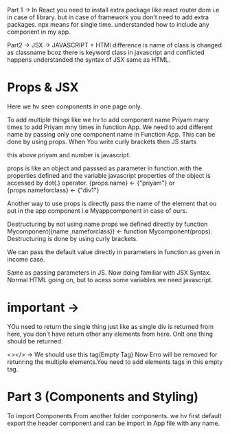 Part 1 ->
In React you need to install extra package like react router dom i.e in case of library. but in case of framework you don't need to add extra packages.
npx means for single time.
understanded how to include any component in my app.

Part2 ->
JSX -> JAVASCRIPT + HTMl
difference is name of class is changed as classname bcoz there is keyword class in javascript and conflicted happens
understanded the syntax of JSX same as HTML.

# Props & JSX
Here we hv seen components in one page only.

To add multiple things like we hv to add component name Priyam many times to add Priyam mny times in function App.
We need to add different name by passing only one component name in Function App. This can be done by using props.
When You write curly brackets then JS starts 
<div name = {"Priyam"} number = {23} ></div>
this above priyam and number is javascript.

props is like an object and passsed as parameter in function.with the properties defined and the variable javascript properties of the object is accessed by dot(.) operator.
{props.name} <- {"priyam"} or {props.nameforclass} <- {"div1"}
 
Another way to use props is directly pass the name of the element that ou put in the app component i.e Myappcomponent in case of ours.

Destructuring by not using name props we defined directly by function Mycomponent({name ,nameforclass}) <- function Mycomponent(props). Destructuring is done by using curly brackets.

We can pass the default value directly in parameters in function as given in income case.

Same as passing parameters in JS. Now doing familiar with JSX Syntax.
Normal HTML going on, but to acess some variables we need javascript.

# important -> 
YOu need to return the single thing just like as single div is returned from here, you don't have return other any elements from here. Onlt one thing should be returned.

<></> -> We should use this tag(Empty Tag) Now Erro will be removed for retunring the multiple elements.You need to add elements tags in this empty tag.

# Part 3 (Components and Styling)
To import Components From another folder components.
we hv first default export the header component and can be import in App file with any name.


